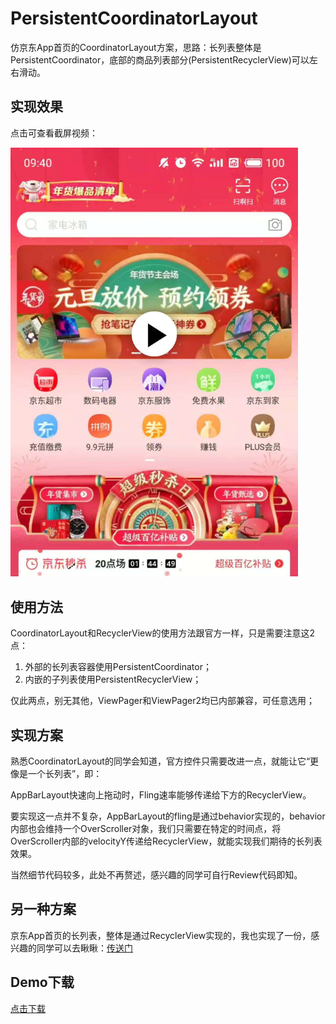 # PersistentCoordinatorLayout
仿京东App首页的CoordinatorLayout方案，思路：长列表整体是PersistentCoordinator，底部的商品列表部分(PersistentRecyclerView)可以左右滑动。

## 实现效果
点击可查看截屏视频：

<img src="capturedImage.jpg" width="460"/>

## 使用方法
CoordinatorLayout和RecyclerView的使用方法跟官方一样，只是需要注意这2点：
1. 外部的长列表容器使用PersistentCoordinator；
2. 内嵌的子列表使用PersistentRecyclerView；

仅此两点，别无其他，ViewPager和ViewPager2均已内部兼容，可任意选用；

## 实现方案
熟悉CoordinatorLayout的同学会知道，官方控件只需要改进一点，就能让它“更像是一个长列表”，即：

AppBarLayout快速向上拖动时，Fling速率能够传递给下方的RecyclerView。

要实现这一点并不复杂，AppBarLayout的fling是通过behavior实现的，behavior内部也会维持一个OverScroller对象，我们只需要在特定的时间点，将OverScroller内部的velocityY传递给RecyclerView，就能实现我们期待的长列表效果。

当然细节代码较多，此处不再赘述，感兴趣的同学可自行Review代码即知。

## 另一种方案
京东App首页的长列表，整体是通过RecyclerView实现的，我也实现了一份，感兴趣的同学可以去瞅瞅：[传送门](https://github.com/xmuSistone/PersistentCoordinatorLayout)

## Demo下载
[点击下载](https://github.com/xmuSistone/PersistentRecyclerView/blob/master/app-release.apk?raw=true)
